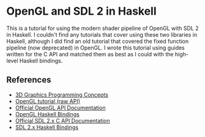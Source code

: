 OpenGL and SDL 2 in Haskell
===========================

This is a tutorial for using the modern shader pipeline of OpenGL with SDL 2 in Haskell. I couldn't find any tutorials that cover using these two libraries in Haskell, although I did find an old tutorial that covered the fixed function pipeline (now deprecated) in OpenGL. I wrote this tutorial using guides written for the C API and matched them as best as I could with the high-level Haskell bindings.

References
----------

* [3D Graphics Programming Concepts](http://www.arcsynthesis.org/gltut/)
* [OpenGL tutorial (raw API)](http://open.gl)
* [Official OpenGL API Documentation](https://www.opengl.org/documentation/)
* [OpenGL Haskell Bindings](http://hackage.haskell.org/package/OpenGL)
* [Official SDL 2.x C API Documentation](http://wiki.libsdl.org/FrontPage)
* [SDL 2.x Haskell Bindings](https://github.com/Lemmih/hsSDL2)